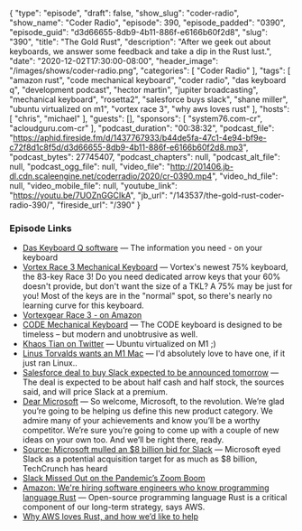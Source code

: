 {
  "type": "episode",
  "draft": false,
  "show_slug": "coder-radio",
  "show_name": "Coder Radio",
  "episode": 390,
  "episode_padded": "0390",
  "episode_guid": "d3d66655-8db9-4b11-886f-e6166b60f2d8",
  "slug": "390",
  "title": "The Gold Rust",
  "description": "After we geek out about keyboards, we answer some feedback and take a dip in the Rust lust.",
  "date": "2020-12-02T17:30:00-08:00",
  "header_image": "/images/shows/coder-radio.png",
  "categories": [
    "Coder Radio"
  ],
  "tags": [
    "amazon rust",
    "code mechanical keyboard",
    "coder radio",
    "das keyboard q",
    "development podcast",
    "hector martin",
    "jupiter broadcasting",
    "mechanical keyboard",
    "rosetta2",
    "salesforce buys slack",
    "shane miller",
    "ubuntu virtualized on m1",
    "vortex race 3",
    "why aws loves rust"
  ],
  "hosts": [
    "chris",
    "michael"
  ],
  "guests": [],
  "sponsors": [
    "system76.com-cr",
    "acloudguru.com-cr"
  ],
  "podcast_duration": "00:38:32",
  "podcast_file": "https://aphid.fireside.fm/d/1437767933/b44de5fa-47c1-4e94-bf9e-c72f8d1c8f5d/d3d66655-8db9-4b11-886f-e6166b60f2d8.mp3",
  "podcast_bytes": 27745407,
  "podcast_chapters": null,
  "podcast_alt_file": null,
  "podcast_ogg_file": null,
  "video_file": "http://201406.jb-dl.cdn.scaleengine.net/coderradio/2020/cr-0390.mp4",
  "video_hd_file": null,
  "video_mobile_file": null,
  "youtube_link": "https://youtu.be/7UOZnGGCIkA",
  "jb_url": "/143537/the-gold-rust-coder-radio-390/",
  "fireside_url": "/390"
}


### Episode Links

  * [Das Keyboard Q software](https://www.daskeyboard.com/technology/q-software/ "Das Keyboard Q software") — The information you need - on your keyboard
  * [Vortex Race 3 Mechanical Keyboard](https://mechanicalkeyboards.com/shop/index.php?l=product_detail&p=3917 "Vortex Race 3 Mechanical Keyboard") — Vortex's newest 75% keyboard, the 83-key Race 3! Do you need dedicated arrow keys that your 60% doesn't provide, but don't want the size of a TKL? A 75% may be just for you! Most of the keys are in the "normal" spot, so there's nearly no learning curve for this keyboard.
  * [Vortexgear Race 3 - on Amazon](https://www.amazon.com/Vortex-75-Keycaps-Mx-Blue-Aluminium/dp/B072JD9BCL "Vortexgear Race 3 - on Amazon")
  * [CODE Mechanical Keyboard](https://codekeyboards.com/ "CODE Mechanical Keyboard") — The CODE keyboard is designed to be timeless – but modern and unobtrusive as well.
  * [Khaos Tian on Twitter](https://twitter.com/KhaosT/status/1328936063990190085 "Khaos Tian on Twitter") — Ubuntu virtualized on M1 ;)
  * [Linus Torvalds wants an M1 Mac](https://www.realworldtech.com/forum/?threadid=196533&curpostid=196570 "Linus Torvalds wants an M1 Mac") — I'd absolutely love to have one, if it just ran Linux..
  * [Salesforce deal to buy Slack expected to be announced tomorrow](https://www.cnbc.com/2020/11/30/salesforce-deal-to-buy-slack-expected-to-be-announced-tomorrow.html "Salesforce deal to buy Slack expected to be announced tomorrow") — The deal is expected to be about half cash and half stock, the sources said, and will price Slack at a premium.
  * [Dear Microsoft](https://slack.com/intl/en-gb/blog/news/dear-microsoft "Dear Microsoft") — So welcome, Microsoft, to the revolution. We’re glad you’re going to be helping us define this new product category. We admire many of your achievements and know you’ll be a worthy competitor. We’re sure you’re going to come up with a couple of new ideas on your own too. And we’ll be right there, ready.
  * [Source: Microsoft mulled an $8 billion bid for Slack](https://techcrunch.com/2016/03/04/source-microsoft-mulled-an-8-billion-bid-for-slack-will-focus-on-skype-instead/ "Source: Microsoft mulled an $8 billion bid for Slack") — Microsoft eyed Slack as a potential acquisition target for as much as $8 billion, TechCrunch has heard
  * [Slack Missed Out on the Pandemic’s Zoom Boom](https://www.wsj.com/articles/slack-missed-out-on-the-pandemics-zoom-boom-leaving-it-vulnerable-11606478401 "Slack Missed Out on the Pandemic’s Zoom Boom")
  * [Amazon: We're hiring software engineers who know programming language Rust](https://www.zdnet.com/article/amazon-were-hiring-software-engineers-who-know-programming-language-rust/ "Amazon: We're hiring software engineers who know programming language Rust") — Open-source programming language Rust is a critical component of our long-term strategy, says AWS.
  * [Why AWS loves Rust, and how we’d like to help](https://aws.amazon.com/blogs/opensource/why-aws-loves-rust-and-how-wed-like-to-help/ "Why AWS loves Rust, and how we’d like to help")


